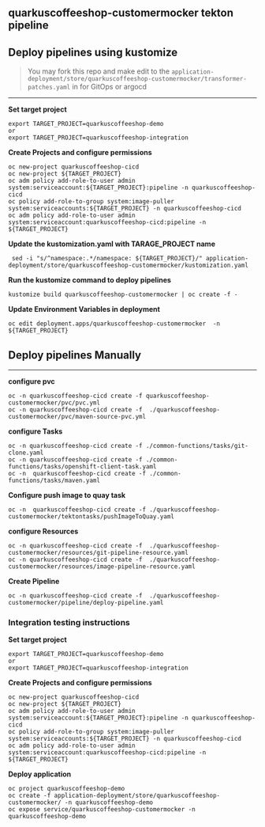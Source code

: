 ## quarkuscoffeeshop-customermocker tekton pipeline


## Deploy pipelines using kustomize
> You may fork this repo and make edit to the `application-deployment/store/quarkuscoffeeshop-customermocker/transformer-patches.yaml` in for GitOps or argocd
---
**Set target project**
```
export TARGET_PROJECT=quarkuscoffeeshop-demo
or 
export TARGET_PROJECT=quarkuscoffeeshop-integration
```

**Create Projects and configure permissions**
```
oc new-project quarkuscoffeeshop-cicd
oc new-project ${TARGET_PROJECT}
oc adm policy add-role-to-user admin system:serviceaccount:${TARGET_PROJECT}:pipeline -n quarkuscoffeeshop-cicd
oc policy add-role-to-group system:image-puller system:serviceaccounts:${TARGET_PROJECT} -n quarkuscoffeeshop-cicd
oc adm policy add-role-to-user admin system:serviceaccount:quarkuscoffeeshop-cicd:pipeline -n ${TARGET_PROJECT}
```

**Update the kustomization.yaml with TARAGE_PROJECT name**
```
 sed -i "s/^namespace:.*/namespace: ${TARGET_PROJECT}/" application-deployment/store/quarkuscoffeeshop-customermocker/kustomization.yaml
```

**Run the kustomize command to deploy pipelines** 
```
kustomize build quarkuscoffeeshop-customermocker | oc create -f - 
```

**Update Environment Variables in deployment**
```
oc edit deployment.apps/quarkuscoffeeshop-customermocker  -n ${TARGET_PROJECT}
```


## Deploy pipelines Manually 
---
**configure pvc**
```
oc -n quarkuscoffeeshop-cicd create -f quarkuscoffeeshop-customermocker/pvc/pvc.yml
oc -n quarkuscoffeeshop-cicd create -f  ./quarkuscoffeeshop-customermocker/pvc/maven-source-pvc.yml
```


**configure Tasks**
```
oc -n quarkuscoffeeshop-cicd create -f ./common-functions/tasks/git-clone.yaml
oc -n quarkuscoffeeshop-cicd create -f ./common-functions/tasks/openshift-client-task.yaml
oc -n  quarkuscoffeeshop-cicd create -f ./common-functions/tasks/maven.yaml
```

**Configure push image to quay task**
```
oc -n  quarkuscoffeeshop-cicd create -f ./quarkuscoffeeshop-customermocker/tektontasks/pushImageToQuay.yaml
```

**configure Resources**
```
oc -n quarkuscoffeeshop-cicd create -f  ./quarkuscoffeeshop-customermocker/resources/git-pipeline-resource.yaml
oc -n quarkuscoffeeshop-cicd create -f  ./quarkuscoffeeshop-customermocker/resources/image-pipeline-resource.yaml
```

**Create Pipeline**
```
oc -n quarkuscoffeeshop-cicd create -f  ./quarkuscoffeeshop-customermocker/pipeline/deploy-pipeline.yaml
```


### Integration testing instructions 

**Set target project**
```
export TARGET_PROJECT=quarkuscoffeeshop-demo
or 
export TARGET_PROJECT=quarkuscoffeeshop-integration
```

**Create Projects and configure permissions**
```
oc new-project quarkuscoffeeshop-cicd
oc new-project ${TARGET_PROJECT}
oc adm policy add-role-to-user admin system:serviceaccount:${TARGET_PROJECT}:pipeline -n quarkuscoffeeshop-cicd
oc policy add-role-to-group system:image-puller system:serviceaccounts:${TARGET_PROJECT} -n quarkuscoffeeshop-cicd
oc adm policy add-role-to-user admin system:serviceaccount:quarkuscoffeeshop-cicd:pipeline -n ${TARGET_PROJECT}
```

**Deploy application**
```
oc project quarkuscoffeeshop-demo
oc create -f application-deployment/store/quarkuscoffeeshop-customermocker/ -n quarkuscoffeeshop-demo
oc expose service/quarkuscoffeeshop-customermocker -n quarkuscoffeeshop-demo
```